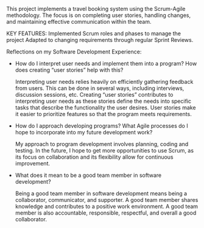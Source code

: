 This project implements a travel booking system using the Scrum-Agile methodology.
The focus is on completing user stories, handling changes, and maintaining effective communication within the team.

KEY FEATURES: 
Implemented Scrum roles and phases to manage the project
Adapted to changing requirements through regular Sprint Reviews.


Reflections on my Software Development Experience:

* How do I interpret user needs and implement them into a program? How does creating “user stories” help with this?

	Interpreting user needs relies heavily on efficiently gathering feedback from users. This 
	can be done in several ways, including interviews, discussion sessions, etc. Creating “user 	stories” contributes to interpreting user needs as these stories define the needs into 
	specific tasks that describe the functionality the user desires. User stories make it easier 	to prioritize features so that the program meets requirements.

* How do I approach developing programs? What Agile processes do I hope to incorporate into my future development work?

	My approach to program development involves planning, coding and testing. In the future, 	I hope to get more opportunities to use Scrum, as its focus on collaboration and its 
	flexibility allow for continuous improvement.

* What does it mean to be a good team member in software development?
	
	Being a good team member in software development means being a collaborator,
	communicator, and supporter. A good team member shares knowledge and contributes to 	a positive work environment. A good team member is also accountable, responsible, 
	respectful, and overall a good collaborator.
